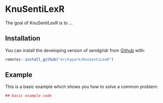 # KnuSentiLexR

The goal of KnuSentiLexR is to ...

## Installation

You can install the developing version of sendgridr from [Github](https://github.com/mrchypark/KnuSentiLexR) with:

``` r
remotes::install_github("mrchypark/KnuSentiLexR")
```

## Example

This is a basic example which shows you how to solve a common problem:

``` r
## basic example code
```

